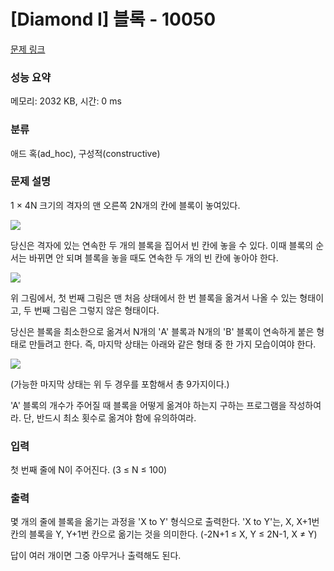 # [Diamond I] 블록 - 10050 

[문제 링크](https://www.acmicpc.net/problem/10050) 

### 성능 요약

메모리: 2032 KB, 시간: 0 ms

### 분류

애드 혹(ad_hoc), 구성적(constructive)

### 문제 설명

<p>1 × 4N 크기의 격자의 맨 오른쪽 2N개의 칸에 블록이 놓여있다.</p>

<p><img src="https://www.acmicpc.net/userupload/functionx/201511/60ee207c18803ce1a0c91ba95a8e2479.png"></p>

<p>당신은 격자에 있는 연속한 두 개의 블록을 집어서 빈 칸에 놓을 수 있다. 이때 블록의 순서는 바뀌면 안 되며 블록을 놓을 때도 연속한 두 개의 빈 칸에 놓아야 한다.</p>

<p><img src="https://www.acmicpc.net/userupload/functionx/201511/46c393b0da2d8a8250444b0524ac1c0d.png"></p>

<p>위 그림에서, 첫 번째 그림은 맨 처음 상태에서 한 번 블록을 옮겨서 나올 수 있는 형태이고, 두 번째 그림은 그렇지 않은 형태이다.</p>

<p>당신은 블록을 최소한으로 옮겨서 N개의 'A' 블록과 N개의 'B' 블록이 연속하게 붙은 형태로 만들려고 한다. 즉, 마지막 상태는 아래와 같은 형태 중 한 가지 모습이여야 한다.</p>

<p><img src="https://www.acmicpc.net/userupload/functionx/201511/e2b7cdfc1c018734699a629a1445ea2e.png"></p>

<p>(가능한 마지막 상태는 위 두 경우를 포함해서 총 9가지이다.)</p>

<p>'A' 블록의 개수가 주어질 때 블록을 어떻게 옮겨야 하는지 구하는 프로그램을 작성하여라. 단, 반드시 최소 횟수로 옮겨야 함에 유의하여라.</p>

### 입력 

 <p>첫 번째 줄에 N이 주어진다. (3 ≤ N ≤ 100)</p>

### 출력 

 <p>몇 개의 줄에 블록을 옮기는 과정을 'X to Y' 형식으로 출력한다. 'X to Y'는, X, X+1번 칸의 블록을 Y, Y+1번 칸으로 옮기는 것을 의미한다. (-2N+1 ≤ X, Y ≤ 2N-1, X ≠ Y)</p>

<p>답이 여러 개이면 그중 아무거나 출력해도 된다.</p>

